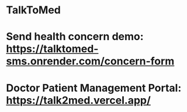 # TalkToMed
# Send health concern demo: https://talktomed-sms.onrender.com/concern-form
# Doctor Patient Management Portal: https://talk2med.vercel.app/
